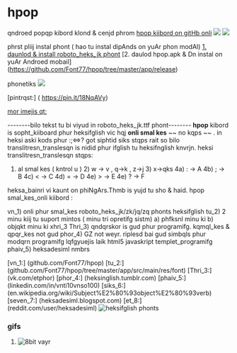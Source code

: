 # hpop
qndroed popqp kibord klond &amp; cenjd phrom 
[hpop kiibord on gitHb onli](https://github.com/klausw/hackerskeyboard)
![](https://i.pinimg.com/originals/e8/e8/c8/e8e8c80df0952ad32725b24fdbaff83b.gif)
![](https://photos.app.goo.gl/xb4q21EsQ6yWAo6m7)

phrst pliij instal phont ( hao tu instal dipAnds on yuAr phon modAl)
[1. daunlod & install roboto_heks_jk phont]( https://github.com/Font77/hpop/tree/master/app/src/main/res/font )
[2. daulod hpop.apk & Dn instal on yuAr Androed mobail] (https://github.com/Font77/hpop/tree/master/app/release)

phonetiks
![](https://photos.app.goo.gl/xb4q21EsQ6yWAo6m7)

[pintrqst:] ( https://pin.it/18NqAVy)

[mor imejis qt:](https://pin.it/1ztSTHM)

--------bilo tekst tu bi viyud in roboto_heks_jk.ttf phont--------
**hpop** kibord is sopht_kiiboard phur heksifglish vic hqj **onli smal kes**  ~~ no kqps ~~ .
in heksi aski kods phur :;&lt;=&gt;? got siphtid siks stqps rait
so bilo translitresn_translesqn is nidid phur 
ifglish tu heksifnglish knvrjn.
heksi translitresn_translesqn stqps:
1) al smal kes ( kntrol u ) 2) w -> v , q->k , z->j 3) x->qks 
4a) : -> A 4b) ; -> B 4c) < -> C 4d) = -> D 4e) > -> E 4e) ? -> F

heksa_bainri vi kaunt on phiNgArs.Thmb is yujd tu sho & haid.
hpop smal_kes_onli kiibord :

vn_1) onli phur smal_kes roboto_heks_jk/zk/jq/zq phonts heksifglish
tu_2) 2 minu kiij tu suport mintos ( minu tri opretifg sistm)
 a) phfksnl minu ki b) objqkt minu ki
xhri_3 Thri_3) qndqrskor is gud phur programifg. kqmql_kes & qpqr_kes not gud
phor_4) GZ not weyr. riplesd bai gud simbqls phur modqrn programifg lqfgyuejis laik html5 javaskript templet_programifg
phaiv_5) heksadesiml nmbrs

[vn_1:] (github.com/Font77/hpop)
[tu_2:] (github.com/Font77/hpop/tree/master/app/src/main/res/font)
[Thri_3:] (vk.com/etphor)
[phor_4:] (heksinglish.tumblr.com)
[phaiv_5:] (linkedin.com/in/vnti10vnso100)
[siks_6:] (en.wikipedia.org/wiki/Subject%E2%80%93object%E2%80%93verb)
[seven_7:] (heksadesiml.blogspot.com)
[et_8:] (reddit.com/user/heksadesiml)
![heksifglish phonts](https://i.pinimg.com/originals/a6/c0/94/a6c094248a071ea0e99197429f6cfc03.gif)

### gifs
1. ![8bit vayr](https://photos.google.com/photo/AF1QipOqzo4DC5FWus2ehcm6gZm-F0LnDTifwdc7wXS4)